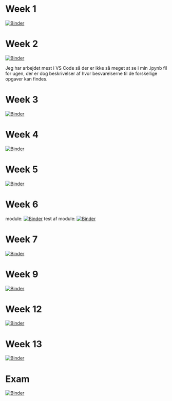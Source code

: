 # Week 1

[![Binder](https://mybinder.org/badge_logo.svg)](https://mybinder.org/v2/gh/Frederiket1912/my_notebooks/master?filepath=Week_1_Exercises.ipynb)

# Week 2

[![Binder](https://mybinder.org/badge_logo.svg)](https://mybinder.org/v2/gh/Frederiket1912/my_notebooks/master?filepath=Week_2_Exercises.ipynb)

Jeg har arbejdet mest i VS Code så der er ikke så meget at se i min .ipynb fil for ugen, der er dog beskrivelser af hvor besvarelserne til de forskellige opgaver kan findes.

# Week 3

[![Binder](https://mybinder.org/badge_logo.svg)](https://mybinder.org/v2/gh/Frederiket1912/my_notebooks/master?filepath=Week_3_Exercises.ipynb)

# Week 4

[![Binder](https://mybinder.org/badge_logo.svg)](https://mybinder.org/v2/gh/Frederiket1912/my_notebooks/master?filepath=Week_4_Exercises.ipynb)

# Week 5

[![Binder](https://mybinder.org/badge_logo.svg)](https://mybinder.org/v2/gh/Frederiket1912/my_notebooks/master?filepath=Week_5_Exercises.ipynb)

# Week 6


module: [![Binder](https://mybinder.org/badge_logo.svg)](https://mybinder.org/v2/gh/Frederiket1912/my_notebooks/master?filepath=Week_6_Exercise.ipynb)
test af module: [![Binder](https://mybinder.org/badge_logo.svg)](https://mybinder.org/v2/gh/Frederiket1912/my_notebooks/master?filepath=Week_6_Exercise_2.ipynb)

# Week 7

[![Binder](https://mybinder.org/badge_logo.svg)](https://mybinder.org/v2/gh/Frederiket1912/my_notebooks/master?filepath=Week_7_Exercise.ipynb)


# Week 9

[![Binder](https://mybinder.org/badge_logo.svg)](https://mybinder.org/v2/gh/Frederiket1912/my_notebooks/master?filepath=Week_9_Exercise.ipynb)

# Week 12

[![Binder](https://mybinder.org/badge_logo.svg)](https://mybinder.org/v2/gh/Frederiket1912/my_notebooks/master?filepath=Week_12_Exercise.ipynb)

# Week 13

[![Binder](https://mybinder.org/badge_logo.svg)](https://mybinder.org/v2/gh/Frederiket1912/my_notebooks/master?filepath=Week_13_Exercise.ipynb)

# Exam

[![Binder](https://mybinder.org/badge_logo.svg)](https://mybinder.org/v2/gh/Frederiket1912/my_notebooks/master?filepath=exam_presentation.ipynb)
